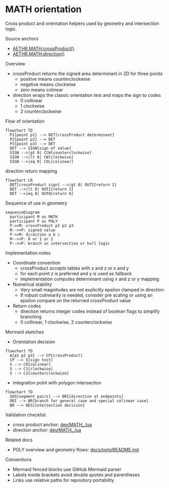 # MATH orientation

Cross product and orientation helpers used by geometry and intersection logic.

Source anchors
- [AETHR.MATH:crossProduct()](../../dev/MATH_.lua:29)
- [AETHR.MATH:direction()](../../dev/MATH_.lua:96)

Overview

- crossProduct returns the signed area determinant in 2D for three points
  - positive means counterclockwise
  - negative means clockwise
  - zero means colinear
- direction wraps the classic orientation test and maps the sign to codes
  - 0 collinear
  - 1 clockwise
  - 2 counterclockwise

Flow of orientation

```mermaid
flowchart TD
  P1[point p1] --> DET[crossProduct determinant]
  P2[point p2] --> DET
  P3[point p3] --> DET
  DET --> SIGN[sign of value]
  SIGN -->|gt 0| CCW[counterclockwise]
  SIGN -->|lt 0| CW[clockwise]
  SIGN -->|eq 0| COL[colinear]
```

direction return mapping

```mermaid
flowchart LR
  DET[crossProduct sign] -->|gt 0| OUT2[return 2]
  DET -->|lt 0| OUT1[return 1]
  DET -->|eq 0| OUT0[return 0]
```

Sequence of use in geometry

```mermaid
sequenceDiagram
  participant M as MATH
  participant P as POLY
  P->>M: crossProduct p1 p2 p3
  M-->>P: signed value
  P->>M: direction a b c
  M-->>P: 0 or 1 or 2
  P-->>P: branch in intersection or hull logic
```

Implementation notes

- Coordinate convention
  - crossProduct accepts tables with x and z or x and y
  - for each point z is preferred and y is used as fallback
  - implementation computes determinant using x and z or y mapping
- Numerical stability
  - Very small magnitudes are not explicitly epsilon clamped in direction
  - If robust colinearity is needed, consider pre scaling or using an epsilon compare on the returned crossProduct value
- Return codes
  - direction returns integer codes instead of boolean flags to simplify branching
  - 0 collinear, 1 clockwise, 2 counterclockwise

Mermaid sketches

- Orientation decision

```mermaid
flowchart TD
  A[p1 p2 p3] --> CP[crossProduct]
  CP --> S[sign test]
  S --> C0[colinear]
  S --> C1[clockwise]
  S --> C2[counterclockwise]
```

- Integration point with polygon intersection

```mermaid
flowchart TD
  SEG[segment pairs] --> ORI[direction at endpoints]
  ORI --> BR[branch for general case and special colinear case]
  BR --> RES[intersection decision]
```

Validation checklist

- cross product anchor: [dev/MATH_.lua](../../dev/MATH_.lua:29)
- direction anchor: [dev/MATH_.lua](../../dev/MATH_.lua:96)

Related docs

- POLY overview and geometry flows: [docs/poly/README.md](../poly/README.md)

Conventions

- Mermaid fenced blocks use GitHub Mermaid parser
- Labels inside brackets avoid double quotes and parentheses
- Links use relative paths for repository portability